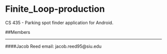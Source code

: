 # Finite_Loop-production
CS 435 - Parking spot finder application for Android.

##Members 
<hr>
####Jacob Reed
email: jacob.reed95@siu.edu

